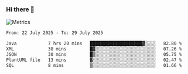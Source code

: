 ### Hi there 👋

![Metrics](https://github.com/radoapx/radoapx/blob/main/github-metrics.svg)

<!--START_SECTION:waka-->

```txt
From: 22 July 2025 - To: 29 July 2025

Java            7 hrs 20 mins   ████████████████████▓░░░░   82.80 %
XML             38 mins         █▓░░░░░░░░░░░░░░░░░░░░░░░   07.26 %
JSON            30 mins         █▒░░░░░░░░░░░░░░░░░░░░░░░   05.75 %
PlantUML file   13 mins         ▓░░░░░░░░░░░░░░░░░░░░░░░░   02.47 %
SQL             8 mins          ▒░░░░░░░░░░░░░░░░░░░░░░░░   01.66 %
```

<!--END_SECTION:waka-->

<!--
**radoapx/radoapx** is a ✨ _special_ ✨ repository because its `README.md` (this file) appears on your GitHub profile.

Here are some ideas to get you started:

- 🔭 I’m currently working on ...
- 🌱 I’m currently learning ...
- 👯 I’m looking to collaborate on ...
- 🤔 I’m looking for help with ...
- 💬 Ask me about ...
- 📫 How to reach me: ...
- 😄 Pronouns: ...
- ⚡ Fun fact: ...
-->
